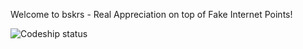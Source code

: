 Welcome to bskrs - Real Appreciation on top of Fake Internet Points!

![Codeship status](https://codeship.com/projects/05feb8d0-9621-0134-c90d-36b72d9272ea/status?branch=master "Codeship status")
